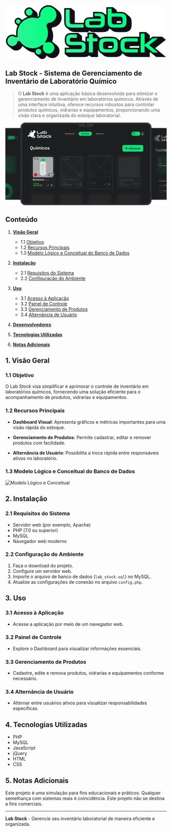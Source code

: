 <div align="center">
  <img src="assets/Logo/LabStock-Main.png" alt="LabStock Logo" width="500" height="auto">
</div>

## Lab Stock - Sistema de Gerenciamento de Inventário de Laboratório Químico
> O **Lab Stock** é uma aplicação básica desenvolvida para otimizar o gerenciamento de inventário em laboratórios químicos. Através de uma interface intuitiva, oferece recursos robustos para controlar produtos químicos, vidrarias e equipamentos, proporcionando uma visão clara e organizada do estoque laboratorial.

<div align="center">
  <img src="assets/readme/page-1.png" alt="LabStock Logo" width="1000" height="auto">
</div>

## Conteúdo

1. [**Visão Geral**](#1-visão-geral)
   - 1.1 [Objetivo](#11-objetivo)
   - 1.2 [Recursos Principais](#12-recursos-principais)
   - 1.3 [Modelo Lógico e Conceitual do Banco de Dados](#13-modelo-lógico-e-conceitual-do-banco-de-dados)

2. [**Instalação**](#2-instalação)
   - 2.1 [Requisitos do Sistema](#21-requisitos-do-sistema)
   - 2.2 [Configuração do Ambiente](#22-configuração-do-ambiente)

3. [**Uso**](#3-uso)
   - 3.1 [Acesso à Aplicação](#31-acesso-à-aplicação)
   - 3.2 [Painel de Controle](#32-painel-de-controle)
   - 3.3 [Gerenciamento de Produtos](#33-gerenciamento-de-produtos)
   - 3.4 [Alternância de Usuário](#34-alternância-de-usuário)

4. [**Desenvolvedores**](#4-desenvolvedores)

5. [**Tecnologias Utilizadas**](#5-tecnologias-utilizadas)

6. [**Notas Adicionais**](#6-notas-adicionais)

## 1. Visão Geral

### 1.1 Objetivo

O Lab Stock visa simplificar e aprimorar o controle de inventário em laboratórios químicos, fornecendo uma solução eficiente para o acompanhamento de produtos, vidrarias e equipamentos.

### 1.2 Recursos Principais

- **Dashboard Visual**: Apresenta gráficos e métricas importantes para uma visão rápida do estoque.
  
- **Gerenciamento de Produtos**: Permite cadastrar, editar e remover produtos com facilidade.
  
- **Alternância de Usuário**: Possibilita a troca rápida entre responsáveis ativos no laboratório.

### 1.3 Modelo Lógico e Conceitual do Banco de Dados

![Modelo Lógico e Conceitual](link_para_imagem_modelo.png)

## 2. Instalação

### 2.1 Requisitos do Sistema

- Servidor web (por exemplo, Apache)
- PHP (7.0 ou superior)
- MySQL
- Navegador web moderno

### 2.2 Configuração do Ambiente

1. Faça o download do projeto.
2. Configure um servidor web.
3. Importe o arquivo de banco de dados (`lab_stock.sql`) no MySQL.
4. Atualize as configurações de conexão no arquivo `config.php`.

## 3. Uso

### 3.1 Acesso à Aplicação

- Acesse a aplicação por meio de um navegador web.

### 3.2 Painel de Controle

- Explore o Dashboard para visualizar informações essenciais.

### 3.3 Gerenciamento de Produtos

- Cadastre, edite e remova produtos, vidrarias e equipamentos conforme necessário.

### 3.4 Alternância de Usuário

- Alternar entre usuários ativos para visualizar responsabilidades específicas.

## 4. Tecnologias Utilizadas

- PHP
- MySQL
- JavaScript
- jQuery
- HTML
- CSS

## 5. Notas Adicionais

Este projeto é uma simulação para fins educacionais e práticos. Qualquer semelhança com sistemas reais é coincidência. Este projeto não se destina a fins comerciais.

---

**Lab Stock** - Gerencie seu inventário laboratorial de maneira eficiente e organizada.
